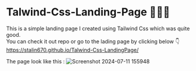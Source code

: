 # Talwind-Css-Landing-Page 👨🏻‍💻

This is a simple landing page I created using Tailwind Css which was quite good. <br/>
You can check it out repo or go to the lading page by clicking below 👇<br/>
https://stalin670.github.io/Talwind-Css-LandingPage/

The page look like this : 
![Screenshot 2024-07-11 155948](https://github.com/stalin670/Talwind-Css-LandingPage/assets/88823371/5e2cf965-cc40-4aaf-a485-1b06e6381ee8)
